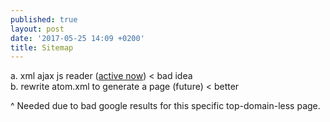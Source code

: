 ```yaml
---
published: true
layout: post
date: '2017-05-25 14:09 +0200'
title: Sitemap
---
```

a. xml ajax js reader ([active now](/sitemap)) < bad idea  
b. rewrite atom.xml to generate a page (future) < better

^ Needed due to bad google results for this specific top-domain-less page.
